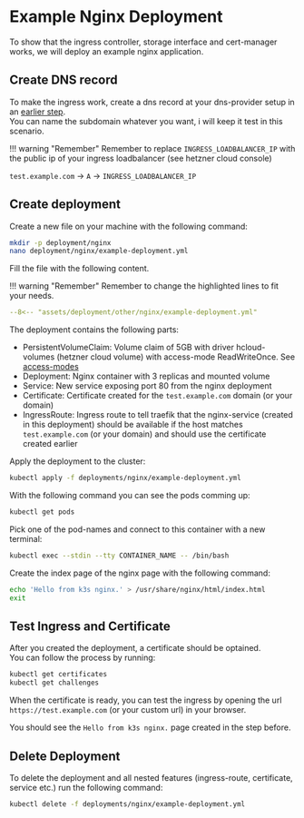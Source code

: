 # Example Nginx Deployment
To show that the ingress controller, storage interface and cert-manager works, we will deploy an example nginx application. 

## Create DNS record
To make the ingress work, create a dns record at your dns-provider setup in an [earlier step](../../../prerequisites/dns-provider/).  
You can name the subdomain whatever you want, i will keep it test in this scenario. 

!!! warning "Remember"
    Remember to replace `INGRESS_LOADBALANCER_IP` with the public ip of your ingress loadbalancer (see hetzner cloud console)

`test.example.com` -> `A` -> `INGRESS_LOADBALANCER_IP`

## Create deployment
Create a new file on your machine with the following command:
```bash
mkdir -p deployment/nginx
nano deployment/nginx/example-deployment.yml
```

Fill the file with the following content. 

!!! warning "Remember"
    Remember to change the highlighted lines to fit your needs.

```yaml linenums="1" hl_lines="59 61 65 67 79 87"
--8<-- "assets/deployment/other/nginx/example-deployment.yml"
```

The deployment contains the following parts:

  * PersistentVolumeClaim: Volume claim of 5GB with driver hcloud-volumes (hetzner cloud volume) with access-mode ReadWriteOnce. See [access-modes](https://kubernetes.io/docs/concepts/storage/persistent-volumes/#access-modes)
  * Deployment: Nginx container with 3 replicas and mounted volume
  * Service: New service exposing port 80 from the nginx deployment
  * Certificate: Certificate created for the `test.example.com` domain (or your domain)
  * IngressRoute: Ingress route to tell traefik that the nginx-service (created in this deployment) should be available if the host matches `test.example.com` (or your domain) and should use the certificate created earlier

Apply the deployment to the cluster:
```bash
kubectl apply -f deployments/nginx/example-deployment.yml
```

With the following command you can see the pods comming up:
```bash
kubectl get pods
```

Pick one of the pod-names and connect to this container with a new terminal:

```bash
kubectl exec --stdin --tty CONTAINER_NAME -- /bin/bash
```

Create the index page of the nginx page with the following command:
```bash
echo 'Hello from k3s nginx.' > /usr/share/nginx/html/index.html
exit
```

## Test Ingress and Certificate
After you created the deployment, a certificate should be optained.  
You can follow the process by running:
```bash
kubectl get certificates
kubectl get challenges
```

When the certificate is ready, you can test the ingress by opening the url `https://test.example.com` (or your custom url) in your browser.

You should see the `Hello from k3s nginx.` page created in the step before. 

## Delete Deployment
To delete the deployment and all nested features (ingress-route, certificate, service etc.) run the following command:
```bash
kubectl delete -f deployments/nginx/example-deployment.yml
```